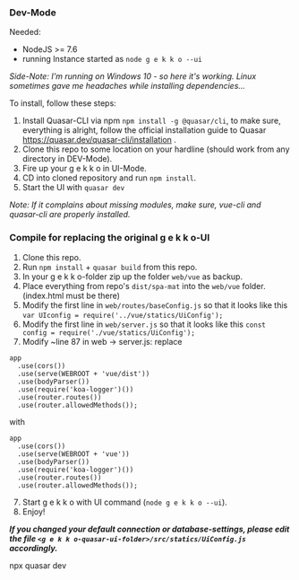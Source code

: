 ### Dev-Mode
Needed:
  - NodeJS >= 7.6
  - running Instance started as `node g e k k o --ui`

*Side-Note: I'm running on Windows 10 - so here it's working. Linux sometimes gave me headaches while installing dependencies...*

To install, follow these steps:

1. Install Quasar-CLI via npm `npm install -g @quasar/cli`, to make sure, everything is alright, follow the official installation guide to Quasar https://quasar.dev/quasar-cli/installation .
2. Clone this repo to some location on your hardline (should work from any directory in DEV-Mode).
3. Fire up your g e k k o in UI-Mode.
4. CD into cloned repository and run `npm install`.
5. Start the UI with `quasar dev`

*Note: If it complains about missing modules, make sure, vue-cli and quasar-cli are properly installed.*

### Compile for replacing the original g e k k o-UI
1. Clone this repo.
2. Run `npm install` + ```quasar build``` from this repo.
2. In your g e k k o-folder zip up the folder `web/vue` as backup.
3. Place everything from repo's `dist/spa-mat` into the `web/vue` folder. (index.html must be there)
4. Modify the first line in `web/routes/baseConfig.js` so that it looks like this `var UIconfig = require('../vue/statics/UiConfig');`
5. Modify the first line in `web/server.js` so that it looks like this `const config = require('./vue/statics/UiConfig');`
6. Modify ~line 87 in web -> server.js:
replace
```
app
  .use(cors())
  .use(serve(WEBROOT + 'vue/dist'))
  .use(bodyParser())
  .use(require('koa-logger')())
  .use(router.routes())
  .use(router.allowedMethods());
```
with
```
app
  .use(cors())
  .use(serve(WEBROOT + 'vue'))
  .use(bodyParser())
  .use(require('koa-logger')())
  .use(router.routes())
  .use(router.allowedMethods());
```
7. Start g e k k o with UI command (`node g e k k o --ui`).
8. Enjoy!

***If you changed your default connection or database-settings, please edit the file ***`<g e k k o-quasar-ui-folder>/src/statics/UiConfig.js`*** accordingly.***


npx quasar dev
